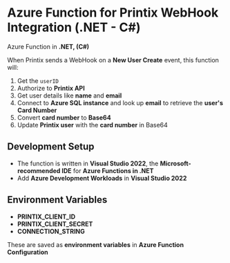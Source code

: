 # Azure Function for Printix WebHook Integration (.NET - C#)

Azure Function in **.NET, (C#)**  

When Printix sends a WebHook on a **New User Create** event, this function will:  

1. Get the `userID`  
2. Authorize to **Printix API**  
3. Get user details like **name** and **email**  
4. Connect to **Azure SQL instance** and look up **email** to retrieve the **user's Card Number**  
5. Convert **card number** to **Base64**  
6. Update **Printix user** with the **card number** in Base64  

## Development Setup  

- The function is written in **Visual Studio 2022**, the **Microsoft-recommended IDE** for **Azure Functions in .NET**  
- Add **Azure Development Workloads** in **Visual Studio 2022**  

## Environment Variables  

- **PRINTIX_CLIENT_ID**  
- **PRINTIX_CLIENT_SECRET**  
- **CONNECTION_STRING**  

These are saved as **environment variables** in **Azure Function Configuration**  

